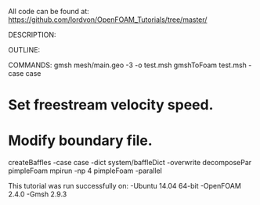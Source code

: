 
All code can be found at: https://github.com/lordvon/OpenFOAM_Tutorials/tree/master/

DESCRIPTION:

OUTLINE:

COMMANDS:
gmsh mesh/main.geo -3 -o test.msh
gmshToFoam test.msh -case case
# Set freestream velocity speed.
# Modify boundary file.
createBaffles -case case -dict system/baffleDict -overwrite
decomposePar
pimpleFoam
mpirun -np 4 pimpleFoam -parallel

This tutorial was run successfully on:
-Ubuntu 14.04 64-bit
-OpenFOAM 2.4.0
-Gmsh 2.9.3
